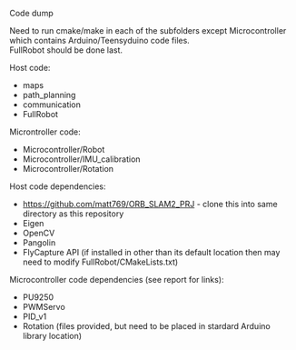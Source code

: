 Code dump

Need to run cmake/make in each of the subfolders except Microcontroller which contains Arduino/Teensyduino code files.  
FullRobot should be done last.  

Host code:  
* maps  
* path_planning  
* communication  
* FullRobot  

Microntroller code:  
* Microcontroller/Robot
* Microcontroller/IMU_calibration
* Microcontroller/Rotation


Host code dependencies:
* https://github.com/matt769/ORB_SLAM2_PRJ - clone this into same directory as this repository
* Eigen
* OpenCV
* Pangolin
* FlyCapture API (if installed in other than its default location then may need to modify FullRobot/CMakeLists.txt)


Microcontroller code dependencies (see report for links):
* PU9250
* PWMServo
* PID_v1
* Rotation (files provided, but need to be placed in stardard Arduino library location)